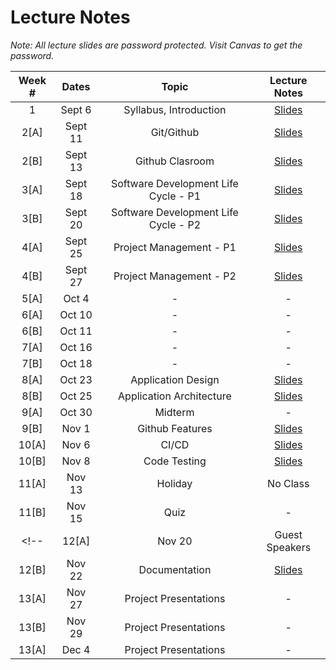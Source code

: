 # Lecture Notes

_Note: All lecture slides are password protected. Visit Canvas to get the password._

| **Week #** | **Dates** |              **Topic**               |                                                                                                                                                                          **Lecture Notes**                                                                                                                                                                          |
| :--------: | :-------: | :----------------------------------: | :-----------------------------------------------------------------------------------------------------------------------------------------------------------------------------------------------------------------------------------------------------------------------------------------------------------------------------------------------------------------: |
|     1      |  Sept 6   |        Syllabus, Introduction        | [Slides](https://jstrieb.github.io/link-lock/#eyJ2IjoiMC4wLjEiLCJlIjoiTW1sMzlCaW03R2dlK1pMd3FuK3g5OCszMUs5cWFKcytMenpTZ3N6MDFTcHNiVTJFRG9XQmJqeURUWUdjTVUzMVY5dVhuSmt5c0djbjhFdVdRellQWHJFUFVTTzFsSXh0T2FrNU42UEQ4SG43S2hLMmJtdVdQMnplVnlIV3JqZEVPTVh3S0JDalNNOHFhV2ZBVjNvdk1WcVE5QVU9IiwicyI6IkVuM0Rqc0NVTjJ5RVhWeDRXOGxYU1E9PSIsImkiOiJuaWxwVFBwUnYrZDRvbFl2In0=) |
|    2[A]    |  Sept 11  |              Git/Github              | [Slides](https://jstrieb.github.io/link-lock/#eyJ2IjoiMC4wLjEiLCJlIjoiUzN4Y2RIRFA1NEdCN040aWFNc1N0ZE91aE5hMHRTVjFBSU1HL2FpUFRJblgvU2N3Z2hadTVNOGJ3aitqbjljSGtGVVhPOEkrUDZ6RnlWU01wT1RBT2NjTWljcjkwLytwb1Nzb0ErUnFQZlJ0YWowVFdnR2gvMUk5TFFMUUpLVFFZRERaekgybTQyV2ltZ05acW1NYnpZaDZjck09IiwicyI6Im5McFR6Zk5WbjY0dzlBcHptU1JGbGc9PSIsImkiOiJxUVhhaDZZTGJLY1dKRHRGIn0=) |
|    2[B]    |  Sept 13  |           Github Clasroom            | [Slides](https://jstrieb.github.io/link-lock/#eyJ2IjoiMC4wLjEiLCJlIjoiUzdReVpoV2FuNi9ZdGxmMTJMeUVKUkFyZUxLN1d0RWVyelI0RUR5eSsyZ2pvWjRDcTZsOEJSZWRzR1B6L1hVcXBHbHJnRzBrczJPcWVqQ0lZRThVK1JiMklCdy9HNFRmdWk0cHlkeHhyUlJtTGV6Ym1xOWcwVFpLK1cxNW9iUy82aUF0aU1TVG95UkhyOHdFMnh6ajhuQVNlUk09IiwicyI6IkVMdklreDdzUkswMVMyQ251NTdxOGc9PSIsImkiOiIrK2xRM2h5SUJTSkIxcVJPIn0=) |
|    3[A]    |  Sept 18  | Software Development Life Cycle - P1 | [Slides](https://jstrieb.github.io/link-lock/#eyJ2IjoiMC4wLjEiLCJlIjoiKzkzVmR5KzZyZUpPWmg5Y2ZYcmlRTVBxSHE2M3YyR2NWQTQ2bDNSZEovSVNzcmVWSTZ3bGw5UXRxdXVnSzFuT2phS29oQWRxck9OcWYwdWtaZnVBS3lCS3FsNkZndmZseFcyUEh0Y0FxT0ZQQmdxNHBvM2JnakEvVW1FZnpHQllyRVZiK0thSExWamFkWDhSKzVzTExLb2pCZG89IiwicyI6Ikh1SFBtVGl5dkVoSmFZdmRRdTFLSXc9PSIsImkiOiJHaDNKbXRIa3FLbmtsbnVZIn0=) |
|    3[B]    |  Sept 20  | Software Development Life Cycle - P2 | [Slides](https://jstrieb.github.io/link-lock/#eyJ2IjoiMC4wLjEiLCJlIjoibXpwaWF4bHJrWmJnQ1BZNWZsV1I4MTVuQm9FWEdrakE2ZGl4UHI3RTNZOU4xTVRxbWlwaTlKbkE4NGpsSm44VmhVYjVYYW1VdmlQMHp1T25RcktRcXQxUERVbjBvcSt1MXlEbDRLV2RZNlFBMTR4WjFqeGhsL0ZFSjFGTHpQbUpacURRc1FBV2dWdmZ3Y3h0SnlRL1lsYldoZTQ9IiwicyI6InJBVy9BR0tLbVRwSWlPWm83OWhHN3c9PSIsImkiOiJiSUFNaWtQRklzZU9nazhPIn0=) |
|    4[A]    |  Sept 25  |       Project Management - P1        | [Slides](https://jstrieb.github.io/link-lock/#eyJ2IjoiMC4wLjEiLCJlIjoiVklnamZHNC9XS3lrenJnbXV6TXBPOS9HblpzQVgreHBBdUJiR2w2VGt3UkFuOCsxbHQ2TmpWWTBaT24yRnZNN29SSlAra1RJUE9DMm1HYkVQVWdzRFN1eGNFMlUwSytKSkpWZXgyam5lTXErbUg4Ym94b25WUmpadlVyTFJVVDRLOWJla21KYTdwb0tWRkEvU1lTVlkzMVdGRlk9IiwicyI6InpzK1ZZVEg3T2xoV1F1a1E0MzAyWXc9PSIsImkiOiJXTkVmVG14VndCbEljQmgzIn0=) |
|    4[B]    |  Sept 27  |       Project Management - P2        | [Slides](https://jstrieb.github.io/link-lock/#eyJ2IjoiMC4wLjEiLCJlIjoiWGNOaXlMZzluem9xYTBvMzJ5WVN4T2s0UE9UTkJJWklBWXhFUXFxNWhDUS9QRVE2YU1FeWJKblVLeFlqU3BpTldGVFI0UENaYzhmVHJ6MC9Md2RGRlcvZEFKa0Jjd3lSWFBPekNDVTdJQmYraitiTVQwQktYUnBudlJtYXR2c200eDlCOW9LeTZGNUtUR3Y1VmY1aUt1Nk9wSDg9IiwicyI6IktsRWU1V2dkN2pqSW9BcDFISkhqaGc9PSIsImkiOiJWQ1dkdmFiUUNxajNTQnBhIn0=) |
|    5[A]    |  Oct 4   |       -        | - |
|    6[A]    |  Oct 10  |       -        | - |
|    6[B]    |  Oct 11  |       -        | - |
|    7[A]    |  Oct 16  |       -        | - |
|    7[B]    |  Oct 18  |       -        | - |
|    8[A]    |  Oct 23  |       Application Design        | [Slides](https://jstrieb.github.io/link-lock/#eyJ2IjoiMC4wLjEiLCJlIjoiUjcways3anZZem0rcXRlQlNScWJlaEZiVHMwSE10VXlyL0k0VmVtOEFNeHp3cnNac0hlbi82Q2pQNW5qQnJQNTltVWNvb1J5cDlxRDdyMjg4dmZpc0tjOU5kYURlM0pJMEdTYUIzTHhMWGdLS211OTRXVE5vZjh2eHlxS0Yxb0ZBMlZkNHFsTE9jYy93N1k4RkRHaFJmcDFMYW89IiwicyI6Ii82bTJQa3dINHl3RE15czJnK3k3Rnc9PSIsImkiOiJGdjRINVpsR0wwVjhxQ1lHIn0=) |
|    8[B]    |  Oct 25  |       Application Architecture        | [Slides](https://jstrieb.github.io/link-lock/#eyJ2IjoiMC4wLjEiLCJlIjoiaWZ5TXVjc1FYZUhzbDFCUG1WS2o3cGJPenZWNVFOa3J1NHZKUS81Y3hzZ0xsb1lzVjJIN1NkUXhoanVVbWZTSEJhL3NIRG9qSjdpOHI2d3p6by94UTZNOTN4Z1FIM3dSajYzdklQTEEyRnVEVklGd3ZPQnRPc28yNXB5bko5MHZ0Q0pCOEcvRzlvaXFTd3NSZFkvTlVyTHp0T289IiwicyI6Ik5pK0I4K3JRRXN4VVpaT3JES2VIaFE9PSIsImkiOiJDVkd1b2w1TnZsMWZmZmhqIn0=) |
|    9[A]    |  Oct 30  |       Midterm        | - |
|    9[B]    |  Nov 1  |       Github Features | [Slides](https://jstrieb.github.io/link-lock/#eyJ2IjoiMC4wLjEiLCJlIjoiei9paXBiQkJscVNLcDBhVjF3bjFWZzlvOUJKZC9rUUd2Q3FZMnhLNmJCSGhqUkZOeXBmWGZWcFZpdE9FNDFha1MrQzRCMGhyaDJiQ2c5Y3lnTEViclk0cW01ZVk0ZVhjM1JyWGxIQWJGNXdaM24rSmVmdWQ0a2NJbjNGYjllc0MwM3RJOWNHbURvNHVkUU9jZUYybUVUN29JcU09IiwicyI6IlFoYXpSZVBSdTVzK2hEOGpLK0lIYkE9PSIsImkiOiJOUUF1TmVTTlhMc21VSVduIn0=) |
|    10[A]    |  Nov 6  |       CI/CD          | [Slides](https://jstrieb.github.io/link-lock/#eyJ2IjoiMC4wLjEiLCJlIjoiZ3RreGpnUGNaZFVkTmJOSEt4YldMdk9rTzVZbzJzdElJbFlnVWt1TEhhTE5sN3dUVndHNngrbjM1UWplQWdEL2tMd3JWblBOUVRVb3orMFJqNm1ubThlNVM2d0R4dWl2WlNZNHBxNVg2bXNLYk91M3dUYlF3VkVBRjNYdHpmMWM1TkJUMVJ5aTdwN2l4WE40OEZIMUVKWUw1OGc9IiwicyI6Ikg1ejE4akQydWJFK2VhdjVSUFNOdFE9PSIsImkiOiJ0alRCZ0ozcFJ4eXBpZ2xlIn0=) |
|    10[B]    |  Nov 8  |       Code Testing   | [Slides](https://jstrieb.github.io/link-lock/#eyJ2IjoiMC4wLjEiLCJlIjoiNDljM1BWSHBMd2Fxd3g3akNJV1hJdU1yUjdOYkJVTkZFVTE4TVBEL2p2V24wVnpzOUhwRk00UXh3cTFLTlJ5MWJ1cGZtUm42Vk5sTEtaaUpKTkJKd2lMbmhiZnNjekRxbkVFaGlFbVRGNGdCb3VnSFU4Mlk4YWM1cTNZWmliK2N3RmZiU0RQNWt0WEhyNGdXYVIyd2JaOEdwd0k9IiwicyI6InR5b3hBNzBjRURnMEVOVFE0VXFIU3c9PSIsImkiOiJXN2dyZU1Ra2M5NnZ1QW9QIn0=) |
|    11[A]    |  Nov 13  |       Holiday       | No Class |
|    11[B]    |  Nov 15  |       Quiz          | - |
<!-- |    12[A]    |  Nov 20  |  Guest Speakers     | [Slides](https://jstrieb.github.io/link-lock/#eyJ2IjoiMC4wLjEiLCJlIjoiczlSS3NrS2pDRDhDN2lZY3I3Y2VYQ3hudEEyTTl5Rm9RRnZPT2IveXJmVmhFSEN0Q2M5Y1ZCUlFXTmJyckR1Y0Y0Z1NuUy80ZlVVK29aaTgzTE9WczZDUytWVi9rRksyeEdEcE0veVQ5T1VPSjExK3RsOWZ1em1abjUwU1A4Y3hIQ0RGNVdwZzZodzVEcDZ2VjFybnp2NGl6V3c9IiwicyI6InFndzlLNXFCTTFqYk80YnhoNDJPVHc9PSIsImkiOiJCeXFvZy9hZWgzaWc0eThCIn0=) |
|    12[B]    |  Nov 22  |       Documentation | [Slides](https://jstrieb.github.io/link-lock/#eyJ2IjoiMC4wLjEiLCJlIjoidzNhZXdkUEQ2T0xYSlV5VXh4UW5Qb0lCbXZiY2xqQnBJbXA1aCtXR0FxWXdSZ1dKM2JSZk9RWGNGZU9TL3Z4QUFNTEpTZ1owbVliWGJuekNrT0gzZ0VEV3gzMngyT0JZOTlmZnJvS3VFRzdic3hOWTR6MmRnLzdVR2ZNMnZQV21hS2pvU3dyaE9uQ0lOUGNneEVkS1NsdUtBL1U9IiwicyI6IjB1UFdxYVE0TDRsUnZONkZXMTZVNGc9PSIsImkiOiJnUFA4RW5nMlJNY2U4NmNFIn0=) |
|    13[A]    |  Nov 27  | Project Presentations  | - |
|    13[B]    |  Nov 29  | Project Presentations  | - |
|    13[A]    |  Dec 4   | Project Presentations  | - | -->